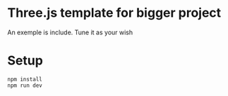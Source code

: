 # Three.js template for bigger project

An exemple is include. Tune it as your wish


# Setup

<code>npm install</code><br>
<code>npm run dev</code>

